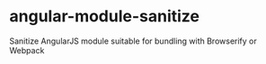 angular-module-sanitize
=======================

Sanitize AngularJS module suitable for bundling with Browserify or Webpack
